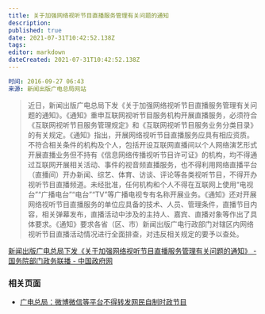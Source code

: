 ```yaml
---
title: 关于加强网络视听节目直播服务管理有关问题的通知
description: 
published: true
date: 2021-07-31T10:42:52.138Z
tags:
editor: markdown
dateCreated: 2021-07-31T10:42:52.138Z
---
```


```YAML
时间: 2016-09-27 06:43 
来源: 新闻出版广电总局网站
```

> 近日，新闻出版广电总局下发《关于加强网络视听节目直播服务管理有关问题的通知》。《通知》重申互联网视听节目服务机构开展直播服务，必须符合《互联网视听节目服务管理规定》和《互联网视听节目服务业务分类目录》的有关规定。《通知》指出，开展网络视听节目直播服务应具有相应资质。不符合相关条件的机构及个人，包括开设互联网直播间以个人网络演艺形式开展直播业务但不持有《信息网络传播视听节目许可证》的机构，均不得通过互联网开展相关活动、事件的视音频直播服务，也不得利用网络直播平台（直播间）开办新闻、综艺、体育、访谈、评论等各类视听节目，不得开办视听节目直播频道。未经批准，任何机构和个人不得在互联网上使用“电视台”“广播电台”“电台”“TV”等广播电视专有名称开展业务。《通知》还对开展网络视听节目直播服务的单位应具备的技术、人员、管理条件，直播节目内容，相关弹幕发布，直播活动中涉及的主持人、嘉宾、直播对象等作出了具体要求。《通知》要求各省（区、市）新闻出版广电行政部门对辖区内网络视听节目直播活动情况进行全面排查，对违反相关规定的要予以查处。

[新闻出版广电总局下发《关于加强网络视听节目直播服务管理有关问题的通知》 - 国务院部门政务联播 - 中国政府网](https://web.archive.org/web/20160928155837/http://www.gov.cn/xinwen/2016-09/27/content_5112297.htm)

### 相关页面

+ [广电总局：微博微信等平台不得转发网民自制时政节目](https://web.archive.org/web/20210720031027/http://www.xinhuanet.com/zgjx/2016-12/19/c_135915887_2.htm)
